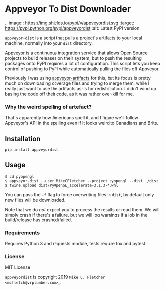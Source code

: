 # Appveyor To Dist Downloader

.. image:: https://img.shields.io/pypi/v/appveyordist.svg
    :target: https://pypi.python.org/pypi/appveyordist
    :alt: Latest PyPI version

`appveyor-dist` is a script that pulls a project's artifacts
to your local machine, normally into your `dist` directory.

[Appveyor](https://www.appveyor.com/) is a continuous integration service that allows 
Open Source projects to build releases on their system, but
to push the resulting packages onto PyPI requires a lot of 
configuration. This script lets you keep control of pushing
to PyPI while automatically pulling the files off Appveyor.

Previously I was using [appveyor-artifacts](https://github.com/Robpol86/appveyor-artifacts) for this, but
its focus is pretty much on downloading coverage files and
trying to merge them, while I really just want to use the
artifacts as-is for redistribution. I didn't wind up basing
the code off their code, as it was rather over-kill for me.

### Why the weird spelling of artefact?

That's apparently how Americans spell it, and I figure
we'll follow Appveyor's API in the spelling even if
it looks weird to Canadians and Brits.

## Installation

```
pip install appveyordist
```

## Usage

```
$ cd pyopengl
$ appveyor-dist --user MikeCFletcher --project pyopengl --dist ./dist
$ twine upload dist/PyOpenGL_accelerate-3.1.3-*.whl
```
You can pass the `-f` flag to force overwriting files in `dist`,
by default only new files will be downloaded.

Note that we do *not* expect you to process the results or read
them. We will simply crash if there's a failure, but we will 
log warnings if a job in the build/release has crashed/failed.

### Requirements

Requires Python 3 and requests module, tests require tox and pytest.

### License

MIT License

`appveyordist` is copyright 2019 `Mike C. Fletcher <mcfletch@vrplumber.com>`_.
